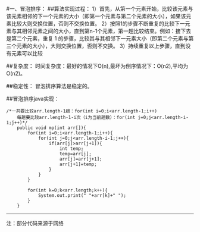 #一、冒泡排序：
##算法实现过程：
1）首先，从第一个元素开始，比较该元素与该元素相邻的下一个元素的大小（即第一个元素与第二个元素的大小），如果该元素比较大则交换位置，否则不交换位置。
2）按照1的步骤不断重复的比较下一元素与其相邻元素之间的大小，直到第n-1个元素，第一趟比较结束。例如：接下去是第二个元素，重复 1 的步骤，比较其与其相邻下一元素大小（即第二个元素与第三个元素的大小），大则交换位置，否则不交换。
3）持续重复以上步骤，直到没有元素可以比较

##复杂度：
时间复杂度：最好的情况下O(n),最坏为倒序情况下：O(n2),平均为O(n2)。

##稳定性：
冒泡排序算法是稳定的。

##冒泡排序java实现：

```
/*一共要比较arr.length-1趟：for(int i=0;i<arr.length-1;i++)
	每趟要比较arr.length-1-i次（i为当前趟数）：for(int j=0;j<arr.length-i-1;j++)*/
	public void mp(int arr[]){
		for(int i=0;i<arr.length-1;i++){
			for(int j=0;j<arr.length-i-1;j++){
				if(arr[j]>arr[j+1]){
					int temp;
					temp=arr[j];
					arr[j]=arr[j+1];
					arr[j+1]=temp;
				}
			}
		}
		
		for(int k=0;k<arr.length;k++){
			System.out.print(" "+arr[k]+" ");
		}
	}
```


----------

注：部分代码来源于网络


